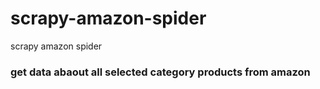 # scrapy-amazon-spider
scrapy amazon spider

### get data abaout all selected category products from amazon

